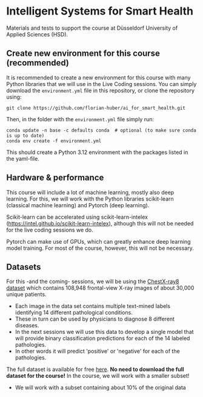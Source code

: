 # Intelligent Systems for Smart Health
Materials and tests to support the course at Düsseldorf University of Applied Sciences (HSD).


## Create new environment for this course (recommended)
It is recommended to create a new environment for this course with many Python libraries that we will use in the Live Coding sessions. You can simply download the `environment.yml` file in this repository, or clone the repository using:
```
git clone https://github.com/florian-huber/ai_for_smart_health.git
```
Then, in the folder with the `environment.yml` file simply run:
```
conda update -n base -c defaults conda  # optional (to make sure conda is up to date)
conda env create -f environment.yml
```
This should create a Python 3.12 environment with the packages listed in the yaml-file.

## Hardware & performance
This course will include a lot of machine learning, mostly also deep learning. For this, we will work with the Python libraries scikit-learn (classical machine learning) and Pytorch (deep learning).

Scikit-learn can be accelerated using scikit-learn-intelex (https://intel.github.io/scikit-learn-intelex), although this will not be needed for the live coding sessions we do.

Pytorch can make use of GPUs, which can greatly enhance deep learning model training. For most of the course, however, this will not be necessary.

## Datasets
For this -and the coming- sessions, we will be using the [ChestX-ray8 dataset](https://arxiv.org/abs/1705.02315) which contains 108,948 frontal-view X-ray images of about 30,000 unique patients. 
- Each image in the data set contains multiple text-mined labels identifying 14 different pathological conditions. 
- These in turn can be used by physicians to diagnose 8 different diseases. 
- In the next sessions we will use this data to develop a single model that will provide binary classification predictions for each of the 14 labeled pathologies. 
- In other words it will predict 'positive' or 'negative' for each of the pathologies.
 
The full dataset is available for free [here](https://nihcc.app.box.com/v/ChestXray-NIHCC). 
**No need to download the full dataset for the course!**
In the course, we will work with a smaller subset!
- We will work with a subset containing about 10% of the original data
